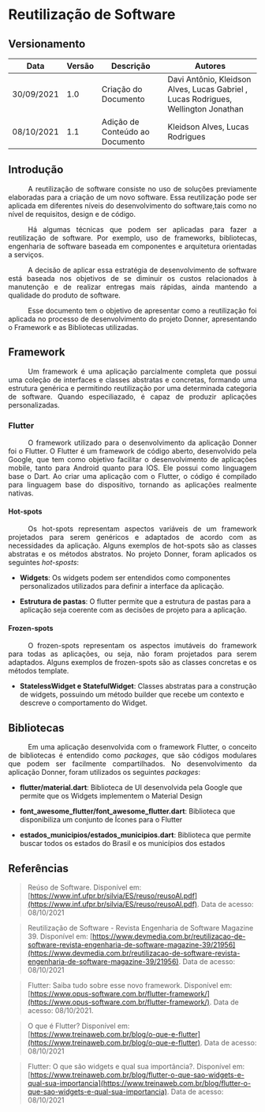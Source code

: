 # Reutilização de Software

## Versionamento
| Data | Versão | Descrição | Autores |
| -------- | -------- | -------- | ---|
|  30/09/2021   |  1.0  |  Criação do Documento | Davi Antônio, Kleidson Alves, Lucas Gabriel , Lucas Rodrigues, Wellington Jonathan
 |   08/10/2021   |  1.1  |  Adição de Conteúdo ao Documento | Kleidson Alves, Lucas Rodrigues

## Introdução
<div style="text-indent: 40px; text-align: justify">

<p>
 <!--Parágrafo destinado a apresentar o que é reutilização de software e os seus benefícios -->
 A reutilização de software consiste no uso de soluções previamente elaboradas para a criação de um novo software. Essa reutilização pode ser aplicada em diferentes níveis do desenvolvimento do software,tais como no nível de requisitos, design e de código. 
</p>
<p>
Há algumas técnicas que podem ser aplicadas para fazer a reutilização de software. Por exemplo, uso de frameworks, bibliotecas, engenharia de software baseada em componentes e arquitetura orientadas a serviços. 
</p>
<p>
A decisão de aplicar essa estratégia de desenvolvimento de software está baseada nos objetivos de se diminuir os custos relacionados à manutenção e de realizar entregas mais rápidas, ainda mantendo a qualidade do produto de software. 
</p>

<!-- Objetivo do documento  -->
<p>
Esse documento tem o objetivo de apresentar como a reutilização foi aplicada no processo de desenvolvimento do projeto Donner, apresentando o Framework e as Bibliotecas utilizadas.
</div>

## Framework
<div style="text-indent: 40px; text-align: justify">
<p>
Um framework é uma aplicação parcialmente completa que possui uma coleção de interfaces e classes abstratas e concretas, formando uma estrutura genérica e permitindo reutilização por uma determinada categoria de software. Quando especiliazado, é capaz de produzir aplicações personalizadas.
</p>
</div>

### Flutter
<div style="text-indent: 40px; text-align: justify">

<p>
O framework utilizado para o desenvolvimento da aplicação Donner foi o Flutter. O Flutter é um framework de código aberto, desenvolvido pela Google, que tem como objetivo facilitar o desenvolvimento de aplicações mobile, tanto para Android quanto para IOS. Ele possui como linguagem base o Dart. Ao criar uma aplicação com o Flutter, o código é compilado para linguagem base do dispositivo, tornando as aplicações realmente nativas. 
</p>
</div>


#### Hot-spots
<div style="text-indent: 40px; text-align: justify">
<p>
Os hot-spots representam aspectos variáveis de um framework projetados para serem genéricos e adaptados de acordo com as necessidades da aplicação. Alguns exemplos de hot-spots são as classes abstratas e os métodos abstratos. No projeto Donner, foram aplicados os seguintes <i>hot-sposts</i>:
</p>
</div>


- **Widgets**: Os widgets podem ser entendidos como componentes personalizados utilizados para definir a interface da aplicação.

- **Estrutura de pastas**: O flutter permite que a estrutura de pastas para a aplicação seja coerente com as decisões de projeto para a aplicação.



#### Frozen-spots

<div style="text-indent: 40px; text-align: justify">
<p>
O frozen-spots representam os aspectos imutáveis do framework para todas as aplicações, ou seja, não foram projetados para serem adaptados. Alguns exemplos de frozen-spots são as classes concretas e os métodos template.
</p>
</div>



- **StatelessWidget e StatefulWidget**: Classes abstratas para a construção de widgets, possuindo um método builder que recebe um contexto e descreve o comportamento do Widget.


## Bibliotecas

<div style="text-indent: 40px; text-align: justify">
<p>
Em uma aplicação desenvolvida com o framework Flutter, o conceito de bibliotecas é entendido como <i>packages</i>, que são códigos modulares que podem ser facilmente compartilhados. No desenvolvimento da aplicação Donner, foram utilizados os seguintes <i>packages</i>:
</p>

</div>


- **flutter/material.dart**: Biblioteca de UI desenvolvida pela Google que permite que os Widgets implementem o Material Design

- **font_awesome_flutter/font_awesome_flutter.dart**: Biblioteca que disponibiliza um conjunto de Ícones para o Flutter 

- **estados_municipios/estados_municipios.dart**: Biblioteca que permite buscar todos os estados do Brasil e os municípios dos estados 

## Referências
> Reúso de Software. Disponível em:
[https://www.inf.ufpr.br/silvia/ES/reuso/reusoAl.pdf](https://www.inf.ufpr.br/silvia/ES/reuso/reusoAl.pdf). Data de acesso: 08/10/2021

> Reutilização de Software - Revista Engenharia de Software Magazine 39. Disponível em: [https://www.devmedia.com.br/reutilizacao-de-software-revista-engenharia-de-software-magazine-39/21956](https://www.devmedia.com.br/reutilizacao-de-software-revista-engenharia-de-software-magazine-39/21956). Data de acesso: 08/10/2021

> Flutter: Saiba tudo sobre esse novo framework. Disponível em: [https://www.opus-software.com.br/flutter-framework/](https://www.opus-software.com.br/flutter-framework/). Data de acesso: 08/10/2021.

> O que é Flutter? Disponível em: [https://www.treinaweb.com.br/blog/o-que-e-flutter](https://www.treinaweb.com.br/blog/o-que-e-flutter). Data de acesso: 08/10/2021

> Flutter: O que são widgets e qual sua importância?. Disponível em: [https://www.treinaweb.com.br/blog/flutter-o-que-sao-widgets-e-qual-sua-importancia](https://www.treinaweb.com.br/blog/flutter-o-que-sao-widgets-e-qual-sua-importancia). Data de acesso: 08/10/2021